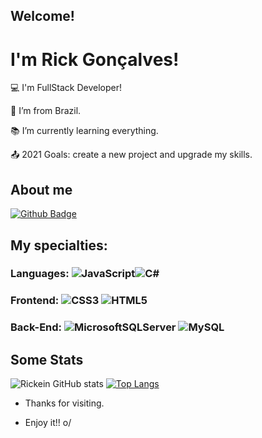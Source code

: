 ## Welcome!


# I'm Rick Gonçalves!

 
:computer: I'm FullStack Developer!

:house_with_garden: I’m from Brazil.

:books: I’m currently learning everything.

:outbox_tray: 2021 Goals: create a new project and upgrade my skills.

## About me

[![Github Badge](https://img.shields.io/badge/-Github-000?style=flat-square&logo=Github&logoColor=white&link=https://github.com/Rickein)](https://github.com/Rickein)

## My specialties: 
### Languages:  ![JavaScript](https://img.shields.io/badge/javascript-%23323330.svg?style=for-the-badge&logo=javascript&logoColor=%23F7DF1E)![C#](https://img.shields.io/badge/c%23-%23239120.svg?style=for-the-badge&logo=c-sharp&logoColor=white)
### Frontend: ![CSS3](https://img.shields.io/badge/css3-%231572B6.svg?style=for-the-badge&logo=css3&logoColor=white) ![HTML5](https://img.shields.io/badge/html5-%23E34F26.svg?style=for-the-badge&logo=html5&logoColor=white)
### Back-End: ![MicrosoftSQLServer](https://img.shields.io/badge/Microsoft%20SQL%20Sever-CC2927?style=for-the-badge&logo=microsoft%20sql%20server&logoColor=white) ![MySQL](https://img.shields.io/badge/mysql-%2300f.svg?style=for-the-badge&logo=mysql&logoColor=white)

##  Some Stats
![Rickein GitHub stats](https://github-readme-stats.vercel.app/api?username=rickein&show_icons=true&theme=react)
[![Top Langs](https://github-readme-stats.vercel.app/api/top-langs/?username=rickein&layout=compact&theme=react)](https://github.com/rickein/github-readme-stats)


- Thanks for visiting.

- Enjoy it!! o/
